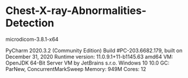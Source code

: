 # Chest-X-ray-Abnormalities-Detection


microdicom-3.8.1-x64


PyCharm 2020.3.2 (Community Edition)
Build #PC-203.6682.179, built on December 31, 2020
Runtime version: 11.0.9.1+11-b1145.63 amd64
VM: OpenJDK 64-Bit Server VM by JetBrains s.r.o.
Windows 10 10.0
GC: ParNew, ConcurrentMarkSweep
Memory: 949M
Cores: 12
